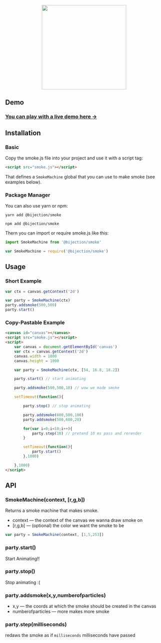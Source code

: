 <p align="center">
  <a href="http://omrelli.ug/smoke.js"/>
    <img src="https://user-images.githubusercontent.com/8824442/55344169-90d5c380-5461-11e9-8acd-0b222e55f55d.png" width='270'/>
  </a>
</p>

## Demo
### [You can play with a live demo here →](http://omrelli.ug/smoke.js/)


## Installation
### Basic
Copy the smoke.js file into your project and use it with a script tag:
```html
<script src="smoke.js"></script>
```
That defines a `SmokeMachine` global that you can use to make smoke (see examples below).

### Package Manager
You can also use yarn or npm:
```
yarn add @bijection/smoke
```
```
npm add @bijection/smoke
```

Thern you can import or require smoke.js like this:
```javascript
import SmokeMachine from '@bijection/smoke'
```
```javascript
var SmokeMachine = require('@bijection/smoke')
```

## Usage
### Short Example
```javascript
var ctx = canvas.getContext('2d')

var party = SmokeMachine(ctx)
party.addsmoke(500,500)
party.start()
```

### Copy-Pastable Example
```html
<canvas id="canvas"></canvas>
<script src="smoke.js"></script>
<script>
	var canvas = document.getElementById('canvas')
	var ctx = canvas.getContext('2d')
	canvas.width = 1000
	canvas.height = 1000

	var party = SmokeMachine(ctx, [54, 16.8, 18.2])

	party.start() // start animating

	party.addsmoke(500,500,10) // wow we made smoke

	setTimeout(function(){

		party.stop() // stop animating

		party.addsmoke(600,500,100)
		party.addsmoke(500,600,20)

		for(var i=0;i<10;i++){
			party.step(10) // pretend 10 ms pass and rerender
		}

		setTimeout(function(){
			party.start()
		},1000)

	},1000)
</script>
```

## API

### SmokeMachine(context, [r,g,b])
Returns a smoke machine that makes smoke.

* context — the context of the canvas we wanna draw smoke on
* [r,g,b] — (optional) the color we want the smoke to be

```javascript
var party = SmokeMachine(context, [1,5,253])
```

### party.start()

Start Animating!!


### party.stop()

Stop animating :(

### party.addsmoke(x,y,numberofparticles)

* x,y — the coords at which the smoke should be created in the canvas
* numberofparticles — more makes more smoke

### party.step(milliseconds)
redaws the smoke as if `milliseconds` milliseconds have passed
